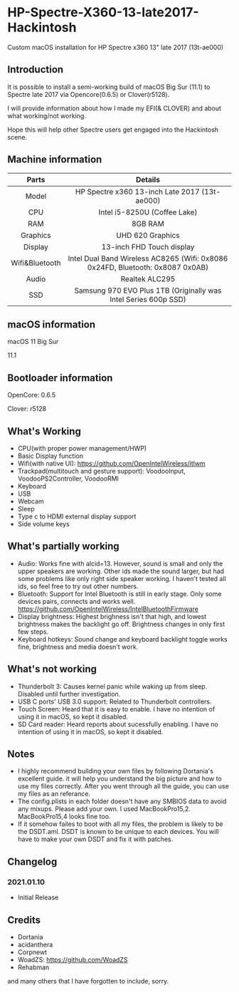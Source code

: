# HP-Spectre-X360-13-late2017-Hackintosh
Custom macOS installation for HP Spectre x360 13" late 2017 (13t-ae000)

## Introduction
It is possible to install a semi-working build of macOS Big Sur (11.1) to Spectre late 2017 via Opencore(0.6.5) or Clover(r5128).

I will provide information about how I made my EFI(& CLOVER) and about what working/not working.

Hope this will help other Spectre users get engaged into the Hackintosh scene.

## Machine information
|Parts|Details
|:---:|:---:|
Model | HP Spectre x360 13-inch Late 2017 (13t-ae000)
CPU | Intel i5-8250U (Coffee Lake)
RAM | 8GB RAM
Graphics | UHD 620 Graphics
Display | 13-inch FHD Touch display
Wifi&Bluetooth | Intel Dual Band Wireless AC8265 (Wifi: 0x8086 0x24FD, Bluetooth: 0x8087 0x0AB)
Audio | Realtek ALC295
SSD | Samsung 970 EVO Plus 1TB (Originally was Intel Series 600p SSD)

## macOS information
macOS 11 Big Sur

11.1

## Bootloader information
OpenCore: 0.6.5

Clover: r5128

## What's Working
* CPU(with proper power management/HWP)
* Basic Display function
* Wifi(with native UI): https://github.com/OpenIntelWireless/itlwm
* Trackpad(multitouch and gesture support): VoodooInput, VoodooPS2Controller, VoodooRMI
* Keyboard
* USB
* Webcam
* Sleep
* Type c to HDMI external display support
* Side volume keys

## What's partially working
* Audio: Works fine with alcid=13. However, sound is small and only the upper speakers are working. Other ids made the sound larger, but had some problems like only right side speaker working. I haven't tested all ids, so feel free to try out other numbers.
* Bluetooth: Support for Intel Bluetooth is still in early stage. Only some devices pairs, connects and works well. https://github.com/OpenIntelWireless/IntelBluetoothFirmware
* Display brightness: Highest brighness isn't that high, and lowest brightness makes the backlight go off. Brightness changes in only first few steps.
* Keyboard hotkeys: Sound change and keyboard backlight toggle works fine, brightness and media doesn't work.

## What's not working
* Thunderbolt 3: Causes kernel panic while waking up from sleep. Disabled until further investigation.
* USB C ports' USB 3.0 support: Related to Thunderbolt controllers.
* Touch Screen: Heard that it is easy to enable. I have no intention of using it in macOS, so kept it disabled.
* SD Card reader: Heard reports about sucessfully enabling. I have no intention of using it in macOS, so kept it disabled.

## Notes
* I highly recommend building your own files by following Dortania's excellent guide. it will help you understand the big picture and how to use my files correctly. After you went through all the guide, you can use my files as an referance. 
* The config.plists in each folder doesn't have any SMBIOS data to avoid any mixups. Please add your own. I used MacBookPro15,2. MacBookPro15,4 looks fine too.
* If it somehow failes to boot with all my files, the problem is likely to be the DSDT.aml. DSDT is known to be unique to each devices. You will have to make your own DSDT and fix it with patches.

## Changelog
### 2021.01.10
- Initial Release

## Credits
* Dortania
* acidanthera
* Corpnewt
* WoadZS: https://github.com/WoadZS
* Rehabman

and many others that I have forgotten to include, sorry.
